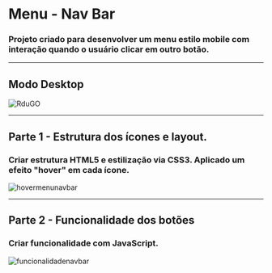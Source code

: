 # Menu - Nav Bar

### Projeto criado para desenvolver um menu estilo mobile com interação quando o usuário clicar em outro botão.

<hr>

## Modo Desktop

![RduGO](https://user-images.githubusercontent.com/115199808/216794395-b280ae66-277c-41d5-a5e5-8215fa85b956.jpg)

<hr>

## Parte 1 - Estrutura dos ícones e layout.

### Criar estrutura HTML5 e estilização via CSS3. Aplicado um efeito "hover" em cada ícone.

![hovermenunavbar](https://user-images.githubusercontent.com/115199808/216794545-979f96c4-c372-4907-98a9-a8b1fef20749.gif)

<hr>

## Parte 2 - Funcionalidade dos botões

### Criar funcionalidade com JavaScript.

![funcionalidadenavbar](https://user-images.githubusercontent.com/115199808/216794629-0371566f-0782-4698-8cca-fffe2a88c68c.gif)
